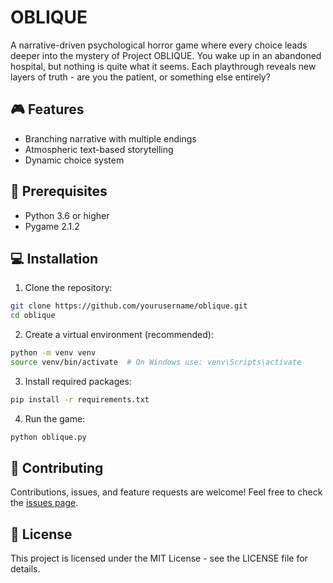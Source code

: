 # OBLIQUE

A narrative-driven psychological horror game where every choice leads deeper into the mystery of Project OBLIQUE. You wake up in an abandoned hospital, but nothing is quite what it seems. Each playthrough reveals new layers of truth - are you the patient, or something else entirely?

## 🎮 Features

- Branching narrative with multiple endings
- Atmospheric text-based storytelling
- Dynamic choice system

## 🔧 Prerequisites

- Python 3.6 or higher
- Pygame 2.1.2

## 💻 Installation

1. Clone the repository:
```bash
git clone https://github.com/yourusername/oblique.git
cd oblique
```

2. Create a virtual environment (recommended):
```bash
python -m venv venv
source venv/bin/activate  # On Windows use: venv\Scripts\activate
```

3. Install required packages:
```bash
pip install -r requirements.txt
```

4. Run the game:
```bash
python oblique.py
```


## 🤝 Contributing

Contributions, issues, and feature requests are welcome! Feel free to check the [issues page]().


## 📄 License

This project is licensed under the MIT License - see the LICENSE file for details.
